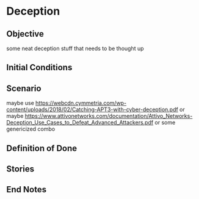 # Deception
## Objective
some neat deception stuff that needs to be thought up

## Initial Conditions

## Scenario

maybe use https://webcdn.cymmetria.com/wp-content/uploads/2018/02/Catching-APT3-with-cyber-deception.pdf or maybe https://www.attivonetworks.com/documentation/Attivo_Networks-Deception_Use_Cases_to_Defeat_Advanced_Attackers.pdf or some genericized combo

## Definition of Done

## Stories

## End Notes
